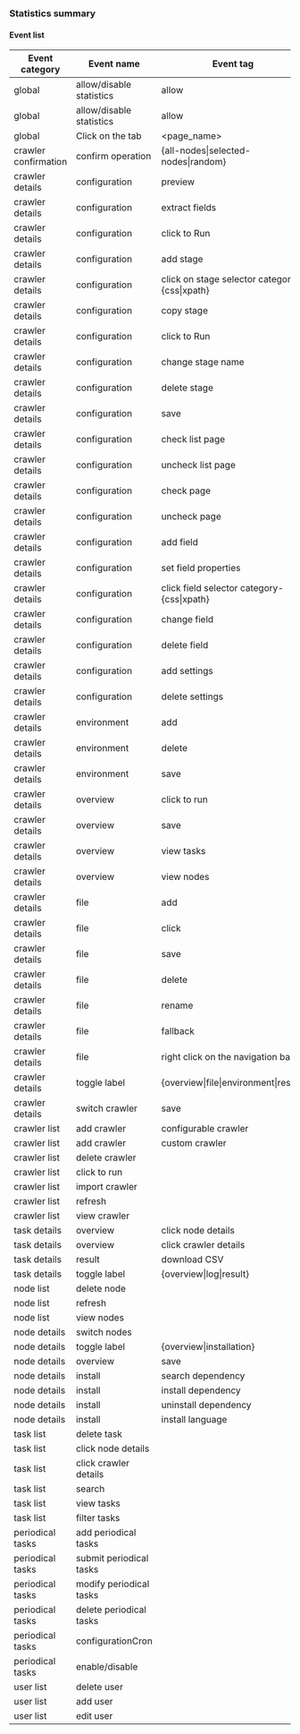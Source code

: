 ### Statistics summary

#### Event list

| Event category | Event name      | Event tag       | Event value | Enable |
| -------- | ------------- | -------------- | -------- | ---- |
| global     | allow/disable statistics | allow           |          | Y    |
| global     | allow/disable statistics | allow           |          | Y    |
| global     | Click on the tab | <page_name>           |          | Y    |
| crawler confirmation | confirm operation      |{all-nodes\|selected-nodes\|random}|| Y    |
| crawler details | configuration          | preview           |          | N    |
| crawler details | configuration          | extract fields       |          | Y    |
| crawler details | configuration          | click to Run       |          | Y    |
| crawler details | configuration          | add stage |          | Y    |
| crawler details | configuration          | click on stage selector category-{css\|xpath} |     | Y |
| crawler details | configuration          | copy stage               |          | Y    |
| crawler details | configuration          | click to Run        |          | Y    |
| crawler details | configuration          | change stage name        |          | Y    |
| crawler details | configuration          | delete stage              |          | Y    |
| crawler details | configuration          | save           |          | Y    |
| crawler details | configuration          | check list page        |          | Y    |
| crawler details | configuration          | uncheck list page      |          | Y    |
| crawler details | configuration          | check page     |          | Y    |
| crawler details | configuration          | uncheck page     |          | Y    |
| crawler details | configuration          | add field     |          | Y    |
| crawler details | configuration          | set field properties     |          | Y    |
| crawler details | configuration          | click field selector category-{css\|xpath}|| Y    |
| crawler details | configuration          | change field|| Y    |
| crawler details | configuration          | delete field|| Y    |
| crawler details | configuration          | add settings|| Y    |
| crawler details | configuration          | delete settings|| Y    |
| crawler details  |environment             | add        |          | Y    |
| crawler details  |environment             | delete            |          | Y    |
| crawler details  |environment             | save            |          | Y    |
| crawler details   |overview           |click to run           |          | Y    |
| crawler details   |overview           |save           |          | Y    |
| crawler details   |overview           |view tasks           |          | Y    |
| crawler details   |overview           |view nodes           |          | Y    |
| crawler details   |file           |add           |          | Y    |
| crawler details   |file           |click           |          | Y    |
| crawler details   |file           |save           |          | Y    |
| crawler details   |file           |delete           |          | Y    |
| crawler details   |file           |rename           |          | Y    |
| crawler details   |file           |fallback           |          | N    |
| crawler details   |file           |right click on the navigation bar|          | Y    |
| crawler details   |toggle label           |{overview\|file\|environment\|result}|          | Y    |
| crawler details   |switch crawler           |save           |          | Y    |
| crawler list   |add crawler           |configurable crawler           |          | Y    |
| crawler list   |add crawler           |custom crawler           |          | Y    |
| crawler list   |delete crawler           |           |          | Y    |
| crawler list   |click to run           |           |          | Y    |
| crawler list   |import crawler           |           |          | N    |
| crawler list   |refresh           |           |          | Y    |
| crawler list   |view crawler           |           |          | Y    |
|task details |overview           |click node details            |          | Y    |
|task details |overview           |click crawler details            |          | Y    |
|task details |result           |download CSV            |          | Y    |
|task details |toggle label           |{overview\|log\|result}|          | Y    |
| node list  |  delete node   |                |          | Y    |
| node list   |refresh       |                |          | Y    |
| node list   |view nodes       |                |          | Y    |
|  node details  |switch nodes|                |          | Y    |
|  node details  |toggle label|{overview\|installation}|          | Y    |
|  node details   | overview|save          |          | Y    |
|  node details  |install|search dependency|          | Y    |
|  node details  |install|install dependency|          | Y    |
|  node details  |install|uninstall dependency|          | Y    |
|  node details  |install|install language|          | Y    |
|  task list  |delete task|                |          | Y    |
|  task list  |click node details|                |          | Y    |
|  task list  |click crawler details|                |          | Y    |
|  task list  |search|                |          | Y    |
|  task list  |view tasks|                |          | Y    |
|  task list  |filter tasks|                |          | Y    |
|  periodical tasks  |add periodical tasks|                |          | Y    |
|  periodical tasks  |submit periodical tasks|                |          | Y    |
|  periodical tasks  |modify periodical tasks|                |          | Y    |
|  periodical tasks  |delete periodical tasks|                |          | Y    |
|  periodical tasks  |configurationCron|                |          | Y    |
|  periodical tasks  |enable/disable|                |          | Y    |
|  user list  |delete user|                |          | Y    |
|  user list  |add user|                |          | Y    |
|  user list  |edit user|                |          | Y    |

